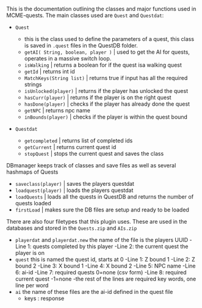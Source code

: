 This is the documentation outlining the classes and major functions used in MCME-quests. The main classes  used are `Quest` and `Questdat`:
- `Quest`
	- this is the class used to define the parameters of a quest, this class is saved in `.quest` files in the QuestDB folder.
	- `getAI( String, boolean, player )` | used to get the AI for quests, operates in a massive switch loop. 
	- `isWalking` | returns a boolean for if the quest isa walking quest
	- `getId` | returns int id
	- `MatchKeys(String list)` | returns true if input has all the required strings 
	- `isUnlocked(player)` | returns if the player has unlocked the quest
	- `hasCurr(player)` | returns if the player is on the right quest
	- `hasDone(player)` | checks if the player has already done the quest
	- `getNPC` | returns npc name
	- `inBounds(player)` | checks if the player is within the quest bound

- `Questdat`
  - `getcompleted` | returns list of completed ids
  - `getCurrent` | returns current quest id
  - `stopQuest` | stops the current quest and saves the class
  
DBmanager keeps track of classes and save files as well as several hashmaps of Quests
  - `saveclass(player)` | saves the players questdat
  - `loadquest(player)` | loads the players questdat
  - `loadQuests` | loads all the quests in QuestDB and returns the number of quests loaded
  - `firstLoad` | makes sure the DB files are setup and ready to be loaded

There are also four filetypes that this plugin uses. These are used in the databases and stored in the `Quests.zip` and `AIs.zip`
- `playerdat` and `playerdat.new` the name of the file is the players UUID
    -Line 1: quests completed by this player
    -Line 2: the current quest the player is on
- `quest` this is named the quest id, starts at 0
    -Line 1: Z bound 1
    -Line 2: Z bound 2
    -Line 3: X bound 1
    -Line 4: X bound 2
    -Line 5: NPC name
    -Line 6: ai-id
    -Line 7: required quests 0=none (csv form)
    -Line 8: required current quest -1=none
    -the rest of the lines are required key words, one line per word
- `ai` the name of these files are the ai-id defined in the quest file
    - keys : response
